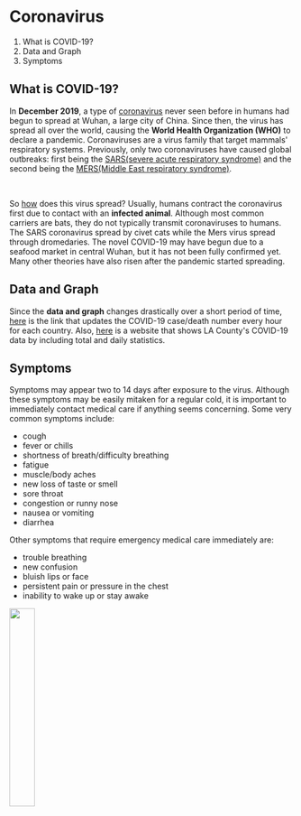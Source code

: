 <html>
<head>
  <title>COVID-19</title>
  <meta charset="utf-8">
</head>
<body>
  <h1>Coronavirus</h1>
  <ol>
    <li>What is COVID-19?</li>
    <li>Data and Graph</li>
    <li>Symptoms</li>
  </ol>
  <h2>What is COVID-19?</h2>
  <p>In <strong>December 2019</strong>, a type of <a href="https://www.hopkinsmedicine.org/health/conditions-and-diseases/coronavirus">coronavirus</a> never seen before in humans had begun to spread at Wuhan, a large city of China. Since then, the virus has spread all over the world, causing the <strong>World Health Organization (WHO)</strong> to declare a pandemic. Coronaviruses are a virus family that target mammals' respiratory systems. Previously, only two coronaviruses have caused global outbreaks: first being the <u>SARS(severe acute respiratory syndrome)</u> and the second being the <u>MERS(Middle East respiratory syndrome)</u>.
  </p><p style="margin-top:45px">So <u>how</u> does this virus spread? Usually, humans contract the coronavirus first due to contact with an <strong>infected animal</strong>. Although most common carriers are bats, they do not typically transmit coronaviruses to humans. The SARS coronavirus spread by civet cats while the Mers virus spread through dromedaries. The novel COVID-19 may have begun due to a seafood market in central Wuhan, but it has not been fully confirmed yet. Many other theories have also risen after the pandemic started spreading.</p>

  <h2>Data and Graph</h2>
  <p>Since the <strong>data and graph</strong> changes drastically over a short period of time, <a href="https://www.worldometers.info/coronavirus/">here</a> is the link that updates the COVID-19 case/death number every hour for each country. Also, <a href="http://publichealth.lacounty.gov/media/coronavirus/locations.htm" target=_blank"">here</a> is a website that shows LA County's COVID-19 data by including total and daily statistics.</p>

  <h2>Symptoms</h2>
  <p>Symptoms may appear two to 14 days after exposure to the virus. Although these symptoms may be easily mitaken for a regular cold, it is important to immediately contact medical care if anything seems concerning. Some very common symptoms include:
      <ul>
        <li>cough</li>
        <li>fever or chills</li>
        <li>shortness of breath/difficulty breathing</li>
        <li>fatigue</li>
        <li>muscle/body aches</li>
        <li>new loss of taste or smell</li>
        <li>sore throat</li>
        <li>congestion or runny nose</li>
        <li>nausea or vomiting</li>
        <li>diarrhea</li>
      </ul>
      Other symptoms that require emergency medical care immediately are:
      <ul>
        <li>trouble breathing</li>
        <li>new confusion</li>
        <li>bluish lips or face</li>
        <li>persistent pain or pressure in the chest</li>
        <li>inability to wake up or stay awake</li>
      </ul>
    </p>
  <img src="coronavirus 1.jpg" width="30%">
</body>
</html>

